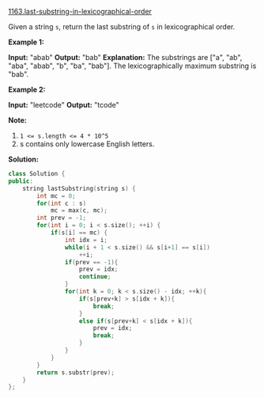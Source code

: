 [1163.last-substring-in-lexicographical-order](https://leetcode.com/problems/last-substring-in-lexicographical-order/)  

Given a string `s`, return the last substring of `s` in lexicographical order.

**Example 1:**

**Input:** "abab"
**Output:** "bab"
**Explanation:** The substrings are \["a", "ab", "aba", "abab", "b", "ba", "bab"\]. The lexicographically maximum substring is "bab".

**Example 2:**

**Input:** "leetcode"
**Output:** "tcode"

**Note:**

1.  `1 <= s.length <= 4 * 10^5`
2.  s contains only lowercase English letters.  



**Solution:**  

```cpp
class Solution {
public:
    string lastSubstring(string s) {
        int mc = 0;
        for(int c : s)
            mc = max(c, mc);
        int prev = -1;
        for(int i = 0; i < s.size(); ++i) {
            if(s[i] == mc) {
                int idx = i;
                while(i + 1 < s.size() && s[i+1] == s[i])
                    ++i;
                if(prev == -1){
                    prev = idx;
                    continue;
                }
                for(int k = 0; k < s.size() - idx; ++k){
                    if(s[prev+k] > s[idx + k]){
                        break;
                    }
                    else if(s[prev+k] < s[idx + k]){
                        prev = idx;
                        break;
                    }
                }
            }
        }
        return s.substr(prev);
    }
};
```
      